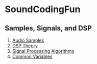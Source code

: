 # SoundCodingFun

## Samples, Signals, and DSP
1. [Audio Samples](Concepts/audio-samples.md)
2. [DSP Theory](Concepts/dsp-theory.md)
3. [Signal Processing Algorithms](Concepts/signal-processing-algorithms.md)
  1. [Common Variables](Concepts/common-variables.md)
